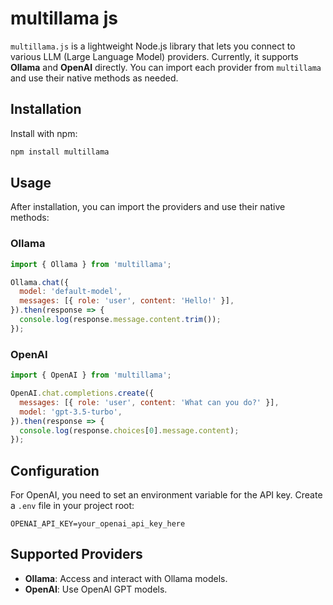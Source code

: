 # multillama js

`multillama.js` is a lightweight Node.js library that lets you connect to various LLM (Large Language Model) providers. Currently, it supports **Ollama** and **OpenAI** directly. You can import each provider from `multillama` and use their native methods as needed.

## Installation

Install with npm:

```bash
npm install multillama
```

## Usage

After installation, you can import the providers and use their native methods:

### Ollama

```javascript
import { Ollama } from 'multillama';

Ollama.chat({
  model: 'default-model',
  messages: [{ role: 'user', content: 'Hello!' }],
}).then(response => {
  console.log(response.message.content.trim());
});
```

### OpenAI

```javascript
import { OpenAI } from 'multillama';

OpenAI.chat.completions.create({
  messages: [{ role: 'user', content: 'What can you do?' }],
  model: 'gpt-3.5-turbo',
}).then(response => {
  console.log(response.choices[0].message.content);
});
```

## Configuration

For OpenAI, you need to set an environment variable for the API key. Create a `.env` file in your project root:

```plaintext
OPENAI_API_KEY=your_openai_api_key_here
```

## Supported Providers

- **Ollama**: Access and interact with Ollama models.
- **OpenAI**: Use OpenAI GPT models.
